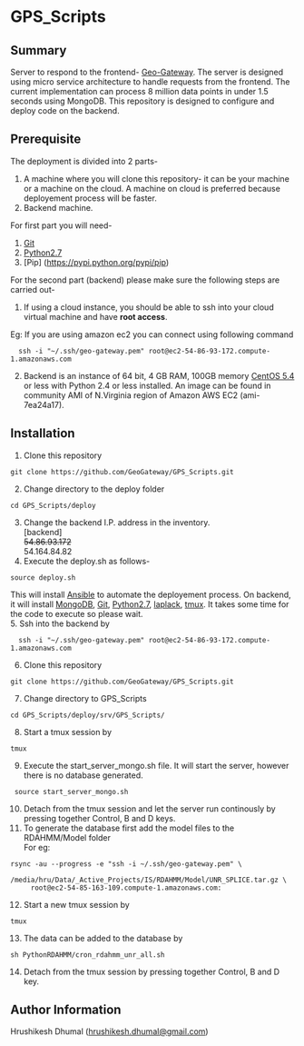 # GPS_Scripts

Summary
------------------
Server to respond to the frontend- [Geo-Gateway](http://geo-gateway.org/main.html). The server is designed using micro service architecture to handle requests from the frontend. The current implementation can process 8 million data points in under 1.5 seconds using MongoDB. This repository is designed to configure and deploy code on the backend.

Prerequisite
------------------
The deployment is divided into 2 parts-  
1. A machine where you will clone this repository- it can be your machine or a machine on the cloud. A machine on cloud is preferred because deployement process will be faster.  
2. Backend machine.  

For first part you will need-  
1. [Git](https://git-scm.com/book/en/v2/Getting-Started-Installing-Git)    
2. [Python2.7](https://www.python.org/download/releases/2.7/)  
3. [Pip] (https://pypi.python.org/pypi/pip)

For the second part (backend) please make sure the following steps are carried out-      

1. If using a cloud instance, you should be able to ssh into your cloud virtual machine and have <b>root access</b>.  

  Eg: If you are using amazon ec2 you can connect using following command
  ```shell
    ssh -i "~/.ssh/geo-gateway.pem" root@ec2-54-86-93-172.compute-1.amazonaws.com
  ```
2. Backend is an instance of 64 bit, 4 GB RAM, 100GB memory [CentOS 5.4](https://www.centos.org/) or less with Python 2.4 or less installed. An image can be found in community AMI of N.Virginia region of Amazon AWS EC2 (ami-7ea24a17).  

Installation
------------------

1. Clone this repository  

  ```shell
  git clone https://github.com/GeoGateway/GPS_Scripts.git
  ```  
2. Change directory to the deploy folder   

  ```shell
  cd GPS_Scripts/deploy
  ```  
3. Change the backend I.P. address in the inventory.  
  [backend]  
  ~~54.86.93.172~~  
  54.164.84.82  
4. Execute the deploy.sh as follows- 

  ```shell   
  source deploy.sh  
  ```  
  This will install [Ansible](https://www.ansible.com/) to automate the deployement process. On backend, it will install [MongoDB](https://www.mongodb.com/), [Git](https://git-scm.com/book/en/v2/Getting-Started-Installing-Git), [Python2.7](https://www.python.org/download/releases/2.7/), [laplack](http://www.netlib.org/lapack/), [tmux](https://tmux.github.io/). It takes some time for the code to execute so please wait.  
5. Ssh into the backend by  

  ```shell
    ssh -i "~/.ssh/geo-gateway.pem" root@ec2-54-86-93-172.compute-1.amazonaws.com
  ```
6. Clone this repository  

  ```shell  
  git clone https://github.com/GeoGateway/GPS_Scripts.git
  ```
7. Change directory to GPS_Scripts  

  ```shell
  cd GPS_Scripts/deploy/srv/GPS_Scripts/
  ```  
8. Start a tmux session by  

  ```shell  
  tmux
  ```  
9. Execute the start_server_mongo.sh file. It will start the server, however there is no database generated. 

 ```shell 
  source start_server_mongo.sh
  ```  
10. Detach from the tmux session and let the server run continously by pressing together Control, B and D keys.  
11. To generate the database first add the model files to the RDAHMM/Model folder  
  For eg:  
  
  ```shell
  rsync -au --progress -e "ssh -i ~/.ssh/geo-gateway.pem" \
       /media/hru/Data/_Active_Projects/IS/RDAHMM/Model/UNR_SPLICE.tar.gz \
       root@ec2-54-85-163-109.compute-1.amazonaws.com:
  ```  
12. Start a new tmux session by  

  ```shell
  tmux
  ```  
13.  The data can be added to the database by  

  ```shell
  sh PythonRDAHMM/cron_rdahmm_unr_all.sh
  ```  
14. Detach from the tmux session by pressing together Control, B and D key.  

 
Author Information
------------------

Hrushikesh Dhumal (hrushikesh.dhumal@gmail.com)


